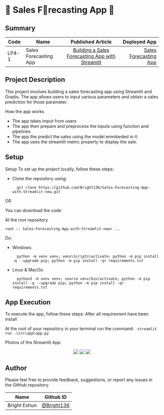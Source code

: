 #  🚀 Sales F🤑recasting App  🚀 


## Summary
| Code      | Name        | Published Article |  Deployed App |
|-----------|-------------|:-------------:|------:|
| LP4-1 | Sales Forecasting App |  [Building a Sales Forecasting App with Streamlit]('https://medium.com/@eshunbright136/building-a-sales-forecasting-app-with-streamlit-438f8953b67b') | [Sales Forecasting App](/) |
## Project Description
This project involves building a sales forecasting app using Streamlit and Gradio. The app allows users to input various  parameters and obtain a sales prediction for those parameter.


How the app works
- The app takes imput from users
- The app then prepare and preprocess the inputs using function and pipelines
- The app the predict the sales using the model emmbeded in it.
-  The app  uses the streamlit metric property to display the sale.
## Setup
Setup
To set up the project locally, follow these steps:

- Clone the repository using:
        
        git clone https://github.com/Bright136/Sales-Forecasting-App-with-Streamlit-new.git

OR

You can download the code 

At the root repository 


`root :: Sales-Forecasting-App-with-Streamlit-new> ...`

Do:
- Windows:

        python -m venv venv; venv\Scripts\activate; python -m pip install -q --upgrade pip; python -m pip install -qr requirements.txt  

- Linux & MacOs:

        python3 -m venv venv; source venv/bin/activate; python -m pip install -q --upgrade pip; python -m pip install -qr requirements.txt


## App Execution
To execute the app, follow these steps:
After all requirement have been install

At the root of your repository in your terminal
run the command: ` streamlit run .\src\app\app.py`



<span>Photos of the Streamlit App</span>



<div align='center'> 
    <img src="https://drive.google.com/uc?export=view&id=1CzSiigqUzAxS9fwbvp10Tsy5lRW5BNT9"/>
    <img src="https://drive.google.com/uc?export=view&id=1qjrGWvlwbe_1V11MfPHf-aZYvY0PsV1X"/>
    <img src="https://drive.google.com/uc?export=view&id=1q0j5US_jEENGlHoJs3IwRqSzkGkbMV7l"/>

</div>



## Author
Please feel free to provide feedback, suggestions, or report any issues in the GitHub repository.

<div align='center'>
    <table>
        <thead>
            <tr>
                <th>Name</th>
                <th>Github ID</th>
            </tr>
        </thead>
        <tbody>
            <tr>
                <td>Bright Eshun</td>
                <td><a href="https://github.com/Bright136" target="_blank" rel="nofollow">@Bright136</a></td>
            </tr>
        </tbody>
    </table>
</div>




